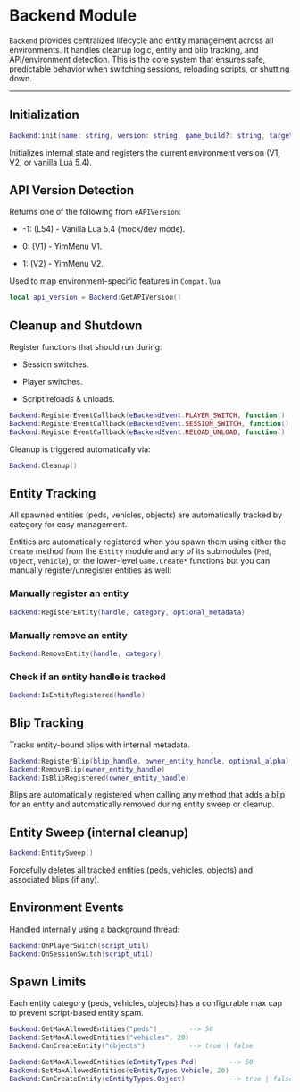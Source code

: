 # Backend Module

`Backend` provides centralized lifecycle and entity management across all environments. It handles cleanup logic, entity and blip tracking, and API/environment detection. This is the core system that ensures safe, predictable behavior when switching sessions, reloading scripts, or shutting down.

---

## Initialization

```lua
Backend:init(name: string, version: string, game_build?: string, target_version?: string)
```

Initializes internal state and registers the current environment version (V1, V2, or vanilla Lua 5.4).

## API Version Detection

Returns one of the following from `eAPIVersion`:

- -1: (L54) - Vanilla Lua 5.4 (mock/dev mode).

- 0: (V1) - YimMenu V1.

- 1: (V2) - YimMenu V2.

Used to map environment-specific features in `Compat.lua`

```lua
local api_version = Backend:GetAPIVersion()
```

## Cleanup and Shutdown

Register functions that should run during:

- Session switches.

- Player switches.

- Script reloads & unloads.

```lua
Backend:RegisterEventCallback(eBackendEvent.PLAYER_SWITCH, function() ... end)
Backend:RegisterEventCallback(eBackendEvent.SESSION_SWITCH, function() ... end)
Backend:RegisterEventCallback(eBackendEvent.RELOAD_UNLOAD, function() ... end)
```

Cleanup is triggered automatically via:

```lua
Backend:Cleanup()
```

## Entity Tracking

All spawned entities (peds, vehicles, objects) are automatically tracked by category for easy management.

Entities are automatically registered when you spawn them using either the `Create` method from the `Entity` module and any of its submodules (`Ped`, `Object`, `Vehicle`), or the lower-level `Game.Create*` functions but you can manually register/unregister entities as well:

### Manually register an entity

```lua
Backend:RegisterEntity(handle, category, optional_metadata)
```

### Manually remove an entity

```lua
Backend:RemoveEntity(handle, category)
```

### Check if an entity handle is tracked

```lua
Backend:IsEntityRegistered(handle)
```

## Blip Tracking

Tracks entity-bound blips with internal metadata.

```lua
Backend:RegisterBlip(blip_handle, owner_entity_handle, optional_alpha)
Backend:RemoveBlip(owner_entity_handle)
Backend:IsBlipRegistered(owner_entity_handle)
```

Blips are automatically registered when calling any method that adds a blip for an entity and automatically removed during entity sweep or cleanup.

## Entity Sweep (internal cleanup)

```lua
Backend:EntitySweep()
```

Forcefully deletes all tracked entities (peds, vehicles, objects) and associated blips (if any).

## Environment Events

Handled internally using a background thread:

```lua
Backend:OnPlayerSwitch(script_util)
Backend:OnSessionSwitch(script_util)
```

## Spawn Limits

Each entity category (peds, vehicles, objects) has a configurable max cap to prevent script-based entity spam.

```lua
Backend:GetMaxAllowedEntities("peds")        --> 50
Backend:SetMaxAllowedEntities("vehicles", 20)
Backend:CanCreateEntity("objects")           --> true | false
```

```lua
Backend:GetMaxAllowedEntities(eEntityTypes.Ped)        --> 50
Backend:SetMaxAllowedEntities(eEntityTypes.Vehicle, 20)
Backend:CanCreateEntity(eEntityTypes.Object)           --> true | false
```
